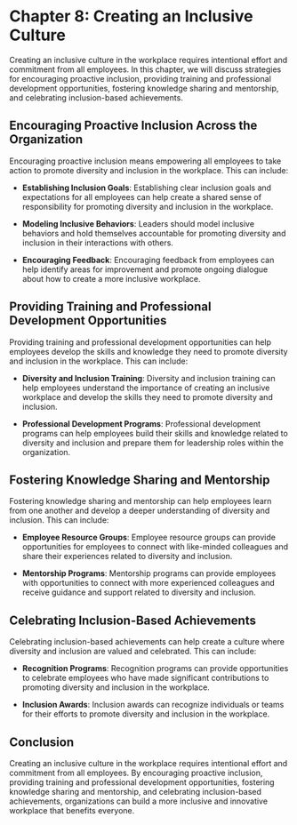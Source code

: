 Chapter 8: Creating an Inclusive Culture
========================================

Creating an inclusive culture in the workplace requires intentional effort and commitment from all employees. In this chapter, we will discuss strategies for encouraging proactive inclusion, providing training and professional development opportunities, fostering knowledge sharing and mentorship, and celebrating inclusion-based achievements.

Encouraging Proactive Inclusion Across the Organization
-------------------------------------------------------

Encouraging proactive inclusion means empowering all employees to take action to promote diversity and inclusion in the workplace. This can include:

* **Establishing Inclusion Goals**: Establishing clear inclusion goals and expectations for all employees can help create a shared sense of responsibility for promoting diversity and inclusion in the workplace.

* **Modeling Inclusive Behaviors**: Leaders should model inclusive behaviors and hold themselves accountable for promoting diversity and inclusion in their interactions with others.

* **Encouraging Feedback**: Encouraging feedback from employees can help identify areas for improvement and promote ongoing dialogue about how to create a more inclusive workplace.

Providing Training and Professional Development Opportunities
-------------------------------------------------------------

Providing training and professional development opportunities can help employees develop the skills and knowledge they need to promote diversity and inclusion in the workplace. This can include:

* **Diversity and Inclusion Training**: Diversity and inclusion training can help employees understand the importance of creating an inclusive workplace and develop the skills they need to promote diversity and inclusion.

* **Professional Development Programs**: Professional development programs can help employees build their skills and knowledge related to diversity and inclusion and prepare them for leadership roles within the organization.

Fostering Knowledge Sharing and Mentorship
------------------------------------------

Fostering knowledge sharing and mentorship can help employees learn from one another and develop a deeper understanding of diversity and inclusion. This can include:

* **Employee Resource Groups**: Employee resource groups can provide opportunities for employees to connect with like-minded colleagues and share their experiences related to diversity and inclusion.

* **Mentorship Programs**: Mentorship programs can provide employees with opportunities to connect with more experienced colleagues and receive guidance and support related to diversity and inclusion.

Celebrating Inclusion-Based Achievements
----------------------------------------

Celebrating inclusion-based achievements can help create a culture where diversity and inclusion are valued and celebrated. This can include:

* **Recognition Programs**: Recognition programs can provide opportunities to celebrate employees who have made significant contributions to promoting diversity and inclusion in the workplace.

* **Inclusion Awards**: Inclusion awards can recognize individuals or teams for their efforts to promote diversity and inclusion in the workplace.

Conclusion
----------

Creating an inclusive culture in the workplace requires intentional effort and commitment from all employees. By encouraging proactive inclusion, providing training and professional development opportunities, fostering knowledge sharing and mentorship, and celebrating inclusion-based achievements, organizations can build a more inclusive and innovative workplace that benefits everyone.
